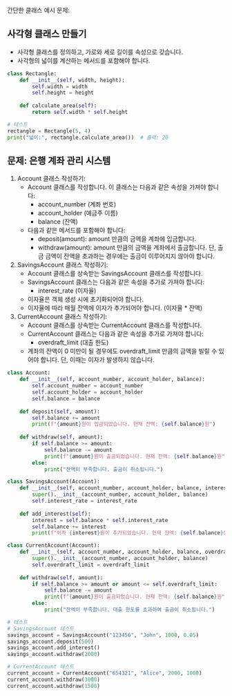 간단한 클래스 예시 문제:

## 사각형 클래스 만들기
- 사각형 클래스를 정의하고, 가로와 세로 길이를 속성으로 갖습니다.
- 사각형의 넓이를 계산하는 메서드를 포함해야 합니다.
```python
class Rectangle:
    def __init__(self, width, height):
        self.width = width
        self.height = height
    
    def calculate_area(self):
        return self.width * self.height

# 테스트
rectangle = Rectangle(5, 4)
print("넓이:", rectangle.calculate_area())  # 출력: 20
```

## 문제: 은행 계좌 관리 시스템

1. Account 클래스 작성하기:
    - Account 클래스를 작성합니다. 이 클래스는 다음과 같은 속성을 가져야 합니다:
        - account_number (계좌 번호)
        - account_holder (예금주 이름)
        - balance (잔액)
    - 다음과 같은 메서드를 포함해야 합니다:
        - deposit(amount): amount 만큼의 금액을 계좌에 입금합니다.
        - withdraw(amount): amount 만큼의 금액을 계좌에서 출금합니다. 단, 출금 금액이 잔액을 초과하는 경우에는 출금이 이루어지지 않아야 합니다.
2. SavingsAccount 클래스 작성하기:
    - Account 클래스를 상속받는 SavingsAccount 클래스를 작성합니다.
    - SavingsAccount 클래스는 다음과 같은 속성을 추가로 가져야 합니다:
        - interest_rate (이자율)
    - 이자율은 객체 생성 시에 초기화되어야 합니다.
    - 이자율에 따라 매월 잔액에 이자가 추가되어야 합니다. (이자율 * 잔액)
3. CurrentAccount 클래스 작성하기:
    - Account 클래스를 상속받는 CurrentAccount 클래스를 작성합니다.
    - CurrentAccount 클래스는 다음과 같은 속성을 추가로 가져야 합니다:
        - overdraft_limit (대출 한도)
    - 계좌의 잔액이 0 미만이 될 경우에도 overdraft_limit 만큼의 금액을 빌릴 수 있어야 합니다. 단, 이때는 이자가 발생하지 않습니다.

```python
class Account:
    def __init__(self, account_number, account_holder, balance):
        self.account_number = account_number
        self.account_holder = account_holder
        self.balance = balance
    
    def deposit(self, amount):
        self.balance += amount
        print(f"{amount}원이 입금되었습니다. 현재 잔액: {self.balance}원")
    
    def withdraw(self, amount):
        if self.balance >= amount:
            self.balance -= amount
            print(f"{amount}원이 출금되었습니다. 현재 잔액: {self.balance}원")
        else:
            print("잔액이 부족합니다. 출금이 취소됩니다.")

class SavingsAccount(Account):
    def __init__(self, account_number, account_holder, balance, interest_rate):
        super().__init__(account_number, account_holder, balance)
        self.interest_rate = interest_rate
    
    def add_interest(self):
        interest = self.balance * self.interest_rate
        self.balance += interest
        print(f"이자 {interest}원이 추가되었습니다. 현재 잔액: {self.balance}원")

class CurrentAccount(Account):
    def __init__(self, account_number, account_holder, balance, overdraft_limit):
        super().__init__(account_number, account_holder, balance)
        self.overdraft_limit = overdraft_limit
    
    def withdraw(self, amount):
        if self.balance >= amount or amount <= self.overdraft_limit:
            self.balance -= amount
            print(f"{amount}원이 출금되었습니다. 현재 잔액: {self.balance}원")
        else:
            print("잔액이 부족합니다. 대출 한도를 초과하여 출금이 취소됩니다.")

# 테스트
# SavingsAccount 테스트
savings_account = SavingsAccount("123456", "John", 1000, 0.05)
savings_account.deposit(500)
savings_account.add_interest()
savings_account.withdraw(2000)

# CurrentAccount 테스트
current_account = CurrentAccount("654321", "Alice", 2000, 1000)
current_account.withdraw(3000)
current_account.withdraw(1500)

```